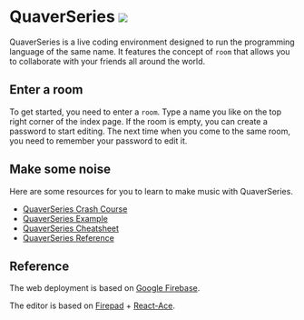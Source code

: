 # QuaverSeries [![](https://tokei.rs/b1/github.com/chaosprint/QuaverSeries?category=lines)](https://github.com/chaosprint/QuaverSeries)

QuaverSeries is a live coding environment designed to run the programming language of the same name. It features the concept of ```room``` that allows you to collaborate with your friends all around the world.

## Enter a room

To get started, you need to enter a ```room```. Type a name you like on the top right corner of the index page. If the room is empty, you can create a password to start editing. The next time when you come to the same room, you need to remember your password to edit it.


## Make some noise

Here are some resources for you to learn to make music with QuaverSeries.
- [QuaverSeries Crash Course](/doc/tutorial.md)
- [QuaverSeries Example](/doc/example.md)
- [QuaverSeries Cheatsheet](/doc/cheatsheet.md)
- [QuaverSeries Reference](/doc/reference.md)

## Reference

The web deployment is based on [Google Firebase](https://firebase.com/).

The editor is based on [Firepad](https://firepad.io/) + [React-Ace](https://github.com/securingsincity/react-ace).